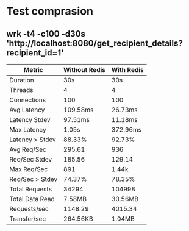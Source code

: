 # Test comprasion
## wrk -t4 -c100 -d30s 'http://localhost:8080/get_recipient_details?recipient_id=1'
| Metric          | Without Redis            | With Redis                |
|-----------------|--------------------------|---------------------------|
| Duration        | 30s                      | 30s                       |
| Threads         | 4                        | 4                         |
| Connections     | 100                      | 100                       |
| Avg Latency     | 109.58ms                 | 26.73ms                   |
| Latency Stdev   | 97.51ms                  | 11.18ms                   |
| Max Latency     | 1.05s                    | 372.96ms                  |
| Latency > Stdev | 88.33%                   | 92.73%                    |
| Avg Req/Sec     | 295.61                   | 936                       |
| Req/Sec Stdev   | 185.56                   | 129.14                    |
| Max Req/Sec     | 891                      | 1.44k                     |
| Req/Sec > Stdev | 74.37%                   | 78.35%                    |
| Total Requests  | 34294                    | 104998                    |
| Total Data Read | 7.58MB                   | 30.56MB                   |
| Requests/sec    | 1148.29                  | 4015.34                   |
| Transfer/sec    | 264.56KB                 | 1.04MB                    |